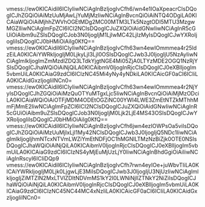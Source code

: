 vmess://ew0KICAidiI6ICIyIiwNCiAgInBzIjogIvCfh6/wn4e1IOaXpeacrCIsDQogICJhZGQiOiAiMzUuMjAwLjYuMjMzIiwNCiAgInBvcnQiOiAiNTQ4ODgiLA0KICAiaWQiOiAiMjhhZWVhOGEtMDg2MC00MTM3LTk5NzgtODI5MTU3MzgwMGZlIiwNCiAgImFpZCI6ICI2NCIsDQogICJuZXQiOiAidGNwIiwNCiAgInR5cGUiOiAibm9uZSIsDQogICJob3N0IjogIjM1LjIwMC42LjIzMyIsDQogICJwYXRoIjogIiIsDQogICJ0bHMiOiAiIg0KfQ==
vmess://ew0KICAidiI6ICIyIiwNCiAgInBzIjogIvCfh63wn4ewIOmmmea4r25ldzEiLA0KICAiYWRkIjogIjM0LjkyLjI3LjI0OSIsDQogICJwb3J0IjogIjU5NzAyIiwNCiAgImlkIjogImZmMzdlZDQ3LTdkYjgtNGE4Mi05ZjA0LTYzMDE2OGQ1NzRjYSIsDQogICJhaWQiOiAiNjQiLA0KICAibmV0IjogInRjcCIsDQogICJ0eXBlIjogIm5vbmUiLA0KICAiaG9zdCI6ICIzNC45Mi4yNy4yNDkiLA0KICAicGF0aCI6ICIiLA0KICAidGxzIjogIiINCn0=
vmess://ew0KICAidiI6ICIyIiwNCiAgInBzIjogIvCfh63wn4ewIOmmmea4r2NjYyIsDQogICJhZGQiOiAiMzQuOTYuMTgxLjc5IiwNCiAgInBvcnQiOiAiMjMzODciLA0KICAiaWQiOiAiOTFjMDM4ODEtOGZiNC00YWI4LWE3ZmEtNTZkMThhMmFjMmE2IiwNCiAgImFpZCI6ICI2NCIsDQogICJuZXQiOiAidGNwIiwNCiAgInR5cGUiOiAibm9uZSIsDQogICJob3N0IjogIjM0Ljk2LjE4MS43OSIsDQogICJwYXRoIjogIiIsDQogICJ0bHMiOiAiIg0KfQ==
vmess://ew0KICAidiI6ICIyIiwNCiAgInBzIjogIvCfh6jwn4ezIOWPsOa5viIsDQogICJhZGQiOiAiMzUuMjIxLjI1My42NCIsDQogICJwb3J0IjogIjQ5NDc1IiwNCiAgImlkIjogIjhmNTcxNTVmLWZiYmEtNDFjOC1hMGNlLTMzNzBiZjk0OTE0NSIsDQogICJhaWQiOiAiNjQiLA0KICAibmV0IjogInRjcCIsDQogICJ0eXBlIjogIm5vbmUiLA0KICAiaG9zdCI6ICIzNS4yMjEuMjUzLjY0IiwNCiAgInBhdGgiOiAiIiwNCiAgInRscyI6ICIiDQp9
vmess://ew0KICAidiI6ICIyIiwNCiAgInBzIjogIvCfh7rwn4eyIOe+juWbvTIiLA0KICAiYWRkIjogIjM0Ljk0LjgwLjE3MiIsDQogICJwb3J0IjogIjU3NjUzIiwNCiAgImlkIjogIjZiMTZlN2MxLTVlZDItNDVmMS1kY2I0LWNiNjllZTNkY2NiZiIsDQogICJhaWQiOiAiNjQiLA0KICAibmV0IjogInRjcCIsDQogICJ0eXBlIjogIm5vbmUiLA0KICAiaG9zdCI6ICIzNC45NC44MC4xNzIiLA0KICAicGF0aCI6ICIiLA0KICAidGxzIjogIiINCn0=
